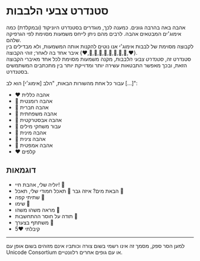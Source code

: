 # סטנדרט צבעי הלבבות

אהבה באה בהרבה גוונים. כמענה לכך, מוגדרים בסטנדרט היוניקוד (ובמקלדת) כמה אימוג׳ים המבטאים אהבה. לרבים מהם ניתן לייחס משמעות מסוימת לפי הגרפיקה שלהם.  
לקבוצה מסוימת של לבבות אימוג׳י אנו נוטים להקנות אותה המשמעות, ולא מבדילים בין איבר אחד בה לאחר; זוהי הקבוצה {⁦❤️⁩,🧡,💛,💚,💙,💜,⁦🤎,🖤,🤍,♥️⁩}.  
סטנדרט זה, *סטנדרט צבעי הלבבות*, מקנה משמעות מסוימת לכל אחד מאיברי הקבוצה הזאת, ובכך מאפשר התבטאות עשירה יותר ומדוייקת יותר בין מתכתבים המשתמשים בסטנדרט.

עבור כל אחת מהשורות הבאות, "הלב [אימוג׳י] הוא לב [...]":
- ⁦❤️⁩ אהבה כללית
- 🧡 אהבה רומנטית
- 💛 אהבה חברית
- 💚 אהבה משפחתית
- 💙 אהבה אבסטרקטית
- 💜 עבור משחקי מילים
- 🤎  אהבה מינית
- 🖤 אהבה צינית
- 🤍 אהבה אמפטית
- ⁦♥️⁩ קלפים

## דוגמאות

- יוליה שלי, אהבת חיי! 🧡
- הבאת מים? איזה גבר 💛
תאכל חמודי שלי, תאכל 💚
- שתיתי קפה 💙
- שימו 💜
- מראה משהו משהו 🤎
- תודה על חוסר ההתחשבות 🖤
- משתתף בצערך 🤍
- קיבלתי ⁦♥️⁩5

---

למען הסר ספק, מסמך זה אינו רשמי בשום צורה וכותביו אינם מזוהים בשום אופן עם Unicode Consortium או עם גופים אחרים רלוונטיים.
